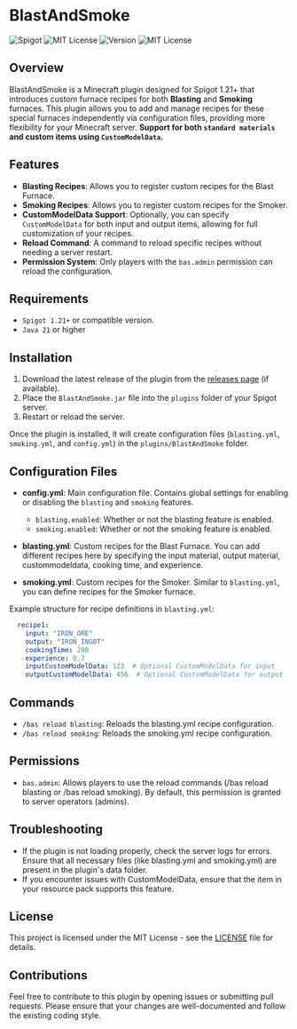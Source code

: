 # BlastAndSmoke
![Spigot](https://img.shields.io/badge/Spigot-1.21.x-yellow.svg)
![MIT License](https://img.shields.io/badge/PaperMC-1.21.x-blue.svg)
![Version](https://img.shields.io/badge/Version-1.0-gray.svg)
![MIT License](https://img.shields.io/badge/License-MIT-green.svg)
## Overview
BlastAndSmoke is a Minecraft plugin designed for Spigot 1.21+ that introduces custom furnace recipes for both **Blasting** and **Smoking** furnaces. This plugin allows you to add and manage recipes for these special furnaces independently via configuration files, providing more flexibility for your Minecraft server. **Support for both `standard materials` and custom items using `CustomModelData`.**

## Features
- **Blasting Recipes**: Allows you to register custom recipes for the Blast Furnace.
- **Smoking Recipes**: Allows you to register custom recipes for the Smoker.
- **CustomModelData Support**: Optionally, you can specify `CustomModelData` for both input and output items, allowing for full customization of your recipes.
- **Reload Command**: A command to reload specific recipes without needing a server restart.
- **Permission System**: Only players with the `bas.admin` permission can reload the configuration.

## Requirements
- `Spigot 1.21+` or compatible version.
- `Java 21` or higher
## Installation

1. Download the latest release of the plugin from the [releases page](https://github.com/CptGummiball/BlastAndSmoke/releases) (if available).
2. Place the `BlastAndSmoke.jar` file into the `plugins` folder of your Spigot server.
3. Restart or reload the server.

Once the plugin is installed, it will create configuration files (`blasting.yml`, `smoking.yml`, and `config.yml`) in the `plugins/BlastAndSmoke` folder.

## Configuration Files

- **config.yml**: Main configuration file. Contains global settings for enabling or disabling the `blasting` and `smoking` features.
    - `blasting.enabled`: Whether or not the blasting feature is enabled.
    - `smoking.enabled`: Whether or not the smoking feature is enabled.

- **blasting.yml**: Custom recipes for the Blast Furnace. You can add different recipes here by specifying the input material, output material, custommodeldata, cooking time, and experience.

- **smoking.yml**: Custom recipes for the Smoker. Similar to `blasting.yml`, you can define recipes for the Smoker furnace.

Example structure for recipe definitions in `blasting.yml`:

```yaml
  recipe1:
    input: "IRON_ORE"
    output: "IRON_INGOT"
    cookingTime: 200
    experience: 0.7
    inputCustomModelData: 123  # Optional CustomModelData for input
    outputCustomModelData: 456  # Optional CustomModelData for output
````

## Commands
- `/bas reload blasting`: Reloads the blasting.yml recipe configuration.
- `/bas reload smoking`: Reloads the smoking.yml recipe configuration.

## Permissions
- `bas.admin`: Allows players to use the reload commands (/bas reload blasting or /bas reload smoking). By default, this permission is granted to server operators (admins).

## Troubleshooting
- If the plugin is not loading properly, check the server logs for errors. Ensure that all necessary files (like blasting.yml and smoking.yml) are present in the plugin's data folder.
- If you encounter issues with CustomModelData, ensure that the item in your resource pack supports this feature.

## License
This project is licensed under the MIT License - see the [LICENSE](LICENSE) file for details.

## Contributions
Feel free to contribute to this plugin by opening issues or submitting pull requests. Please ensure that your changes are well-documented and follow the existing coding style.
